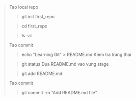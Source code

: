 > Tao local repo
>> git init first_repo
>
>> cd first_repo
>
>> ls -al
>
> Tao commit
>> echo "Learning Git" > README.md
> Kiem tra trang thai
>
>> git status
> Dua README.md vao vung stage
>
>> git add README.md
>
> Tao commit
>> git commit -m "Add README.md file"
>
